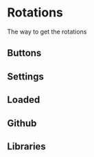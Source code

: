 # Rotations

The way to get the rotations

## Buttons

## Settings

## Loaded

## Github

## Libraries



